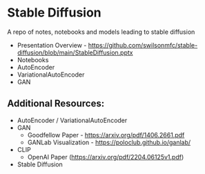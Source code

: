 # Stable Diffusion
A repo of notes, notebooks and models leading to stable diffusion
* Presentation Overview - https://github.com/swilsonmfc/stable-diffusion/blob/main/StableDiffusion.pptx
* Notebooks
 * AutoEncoder 
 * VariationalAutoEncoder
 * GAN

## Additional Resources:
* AutoEncoder / VariationalAutoEncoder
* GAN
  * Goodfellow Paper - https://arxiv.org/pdf/1406.2661.pdf
  * GANLab Visualization - https://poloclub.github.io/ganlab/
* CLIP
  * OpenAI Paper (https://arxiv.org/pdf/2204.06125v1.pdf)
* Stable Diffusion
